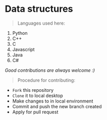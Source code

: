 # Data structures 
> Languages used here:
1. Python 
2. C++
3. C
4. Javascript
6. Java
7. C#

*Good contributions are always welcome :)*
> Procedure for contributing:
- `Fork` this repository
- `Clone` it to local desktop
- Make changes to in local environment
- Commit and push the new branch created
- Apply for pull request

